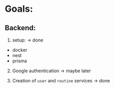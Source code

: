 # Goals:

## Backend: 
1. setup: -> done
- docker
- nest
- prisma
  
2. Google authentication -> maybe later

3. Creation of `user` and `routine` services -> done
